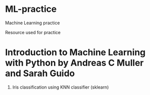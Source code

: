 # ML-practice
Machine Learning practice

Resource used for practice 
# Introduction to Machine Learning with Python by Andreas C Muller and Sarah Guido

1. Iris classification using KNN classifier (sklearn)
